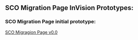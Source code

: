 
## SCO Migration Page InVision Prototypes:

### SCO Migration Page initial prototype:

[SCO Migragion Page v0.0](https://bahdigital.invisionapp.com/share/8TIABPGWDNC) 
